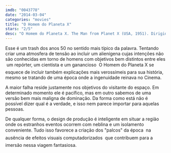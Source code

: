 ```yaml
---
imdb: "0043778"
date: "2014-03-04"
categories: "movies"
title: "O Homem do Planeta X"
stars: "2/5"
desc: "O Homem do Planeta X. The Man from Planet X (USA, 1951). Dirigido por Edgar G. Ulmer. Escrito por Aubrey Wisberg, Jack Pollexfen. Com Robert Clarke, Margaret Field, Raymond Bond, William Schallert, Roy Engel, David Ormont, Gilbert Fallman, Tom Daly, June Jeffery."
---
```

Esse é um trash dos anos 50 no sentido mais típico da palavra. Tentando criar uma atmosfera de tensão ao incluir um alienígena cujas intenções não são conhecidas em torno de homens com objetivos bem distintos entre eles  um repórter, um cientista e um ganancioso  O Homem do Planeta X se esquece de incluir também explicações mais verossímeis para sua história, mesmo se tratando de uma época onde a ingenuidade reinava no Cinema.

A maior falha reside justamente nos objetivos do visitante do espaço. Em determinado momento ele é pacífico, mas em outro sabemos de uma versão bem mais maligna de dominação. Da forma como está não é possível dizer qual é a verdade, e isso nem parece importar para aquelas pessoas.

De qualquer forma, o design de produção é inteligente em situar a região onde os estranhos eventos ocorrem com neblina e um isolamento conveniente. Tudo isso favorece a criação dos "palcos" da época  na ausência de efeitos visuais computadorizados  que contribuem para a imersão nessa viagem fantasiosa.
